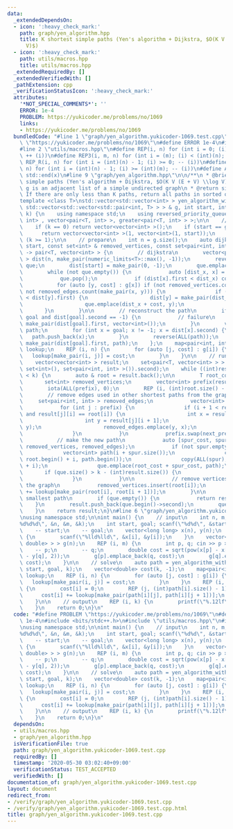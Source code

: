 ```yaml
---
data:
  _extendedDependsOn:
  - icon: ':heavy_check_mark:'
    path: graph/yen_algorithm.hpp
    title: K shortest simple paths (Yen's algorithm + Dijkstra, $O(K V (E + V) \log
      V)$)
  - icon: ':heavy_check_mark:'
    path: utils/macros.hpp
    title: utils/macros.hpp
  _extendedRequiredBy: []
  _extendedVerifiedWith: []
  _pathExtension: cpp
  _verificationStatusIcon: ':heavy_check_mark:'
  attributes:
    '*NOT_SPECIAL_COMMENTS*': ''
    ERROR: 1e-4
    PROBLEM: https://yukicoder.me/problems/no/1069
    links:
    - https://yukicoder.me/problems/no/1069
  bundledCode: "#line 1 \"graph/yen_algorithm.yukicoder-1069.test.cpp\"\n#define PROBLEM\
    \ \"https://yukicoder.me/problems/no/1069\"\n#define ERROR 1e-4\n#include <bits/stdc++.h>\n\
    #line 2 \"utils/macros.hpp\"\n#define REP(i, n) for (int i = 0; (i) < (int)(n);\
    \ ++ (i))\n#define REP3(i, m, n) for (int i = (m); (i) < (int)(n); ++ (i))\n#define\
    \ REP_R(i, n) for (int i = (int)(n) - 1; (i) >= 0; -- (i))\n#define REP3R(i, m,\
    \ n) for (int i = (int)(n) - 1; (i) >= (int)(m); -- (i))\n#define ALL(x) std::begin(x),\
    \ std::end(x)\n#line 9 \"graph/yen_algorithm.hpp\"\n\n/**\n * @brief K shortest\
    \ simple paths (Yen's algorithm + Dijkstra, $O(K V (E + V) \\log V)$)\n * @param\
    \ g is an adjacent list of a simple undirected graph\n * @return simple paths.\
    \ If there are only less than K paths, return all paths in sorted order.\n */\n\
    template <class T>\nstd::vector<std::vector<int> > yen_algorithm_with_dijkstra(const\
    \ std::vector<std::vector<std::pair<int, T> > > & g, int start, int goal, int\
    \ k) {\n    using namespace std;\n    using reversed_priority_queue = priority_queue<pair<T,\
    \ int> , vector<pair<T, int> >, greater<pair<T, int> > >;\n\n    // trivial cases\n\
    \    if (k == 0) return vector<vector<int> >();\n    if (start == goal) {\n  \
    \      return vector<vector<int> >(1, vector<int>(1, start));\n    }\n    assert\
    \ (k >= 1);\n\n    // prepare\n    int n = g.size();\n    auto dijkstra = [&](int\
    \ start, const set<int> & removed_vertices, const set<pair<int, int> > & removed_edges)\
    \ -> pair<T, vector<int> > {\n        // dijkstra\n        vector<pair<T, int>\
    \ > dist(n, make_pair(numeric_limits<T>::max(), -1));\n        reversed_priority_queue\
    \ que;\n        dist[start] = make_pair(0, -1);\n        que.emplace(0, start);\n\
    \        while (not que.empty()) {\n            auto [dist_x, x] = que.top();\n\
    \            que.pop();\n            if (dist[x].first < dist_x) continue;\n \
    \           for (auto [y, cost] : g[x]) if (not removed_vertices.count(y) and\
    \ not removed_edges.count(make_pair(x, y))) {\n                if (dist_x + cost\
    \ < dist[y].first) {\n                    dist[y] = make_pair(dist_x + cost, x);\n\
    \                    que.emplace(dist_x + cost, y);\n                }\n     \
    \       }\n        }\n\n        // reconstruct the path\n        if (start !=\
    \ goal and dist[goal].second == -1) {\n            // failure\n            return\
    \ make_pair(dist[goal].first, vector<int>());\n        }\n        vector<int>\
    \ path;\n        for (int x = goal; x != -1; x = dist[x].second) {\n         \
    \   path.push_back(x);\n        }\n        reverse(ALL(path));\n        return\
    \ make_pair(dist[goal].first, path);\n    };\n    map<pair<int, int>, double>\
    \ lookup;\n    REP (i, n) {\n        for (auto [j, cost] : g[i]) {\n         \
    \   lookup[make_pair(i, j)] = cost;\n        }\n    }\n\n    // run Yen's algorithm\n\
    \    vector<vector<int> > result;\n    set<pair<T, vector<int> > > que;\n    result.push_back(dijkstra(start,\
    \ set<int>(), set<pair<int, int> >()).second);\n    while ((int)result.size()\
    \ < k) {\n        auto & root = result.back();\n\n        T root_cost = 0;\n \
    \       set<int> removed_vertices;\n        vector<int> prefix(result.size());\n\
    \        iota(ALL(prefix), 0);\n        REP (i, (int)root.size() - 1) {\n    \
    \        // remove edges used in other shortest paths from the graph\n       \
    \     set<pair<int, int> > removed_edges;\n            vector<int> next_prefix;\n\
    \            for (int j : prefix) {\n                if (i + 1 < result[j].size()\
    \ and result[j][i] == root[i]) {\n                    int x = result[j][i];\n\
    \                    int y = result[j][i + 1];\n                    removed_edges.emplace(x,\
    \ y);\n                    removed_edges.emplace(y, x);\n                    next_prefix.push_back(j);\n\
    \                }\n            }\n            prefix.swap(next_prefix);\n\n \
    \           // make the new path\n            auto [spur_cost, spur] = dijkstra(root[i],\
    \ removed_vertices, removed_edges);\n            if (not spur.empty()) {\n   \
    \             vector<int> path(i + spur.size());\n                copy(root.begin(),\
    \ root.begin() + i, path.begin());\n                copy(ALL(spur), path.begin()\
    \ + i);\n                que.emplace(root_cost + spur_cost, path);\n         \
    \       if (que.size() > k - (int)result.size()) {\n                    que.erase(prev(que.end()));\n\
    \                }\n            }\n\n            // remove vertices in root from\
    \ the graph\n            removed_vertices.insert(root[i]);\n            root_cost\
    \ += lookup[make_pair(root[i], root[i + 1])];\n        }\n\n        // found i-th\
    \ smallest path\n        if (que.empty()) {\n            return result;\n    \
    \    }\n        result.push_back(que.begin()->second);\n        que.erase(que.begin());\n\
    \    }\n    return result;\n}\n#line 6 \"graph/yen_algorithm.yukicoder-1069.test.cpp\"\
    \nusing namespace std;\n\nint main() {\n    // input\n    int n, m, k; scanf(\"\
    %d%d%d\", &n, &m, &k);\n    int start, goal; scanf(\"%d%d\", &start, &goal);\n\
    \    -- start;\n    -- goal;\n    vector<long long> x(n), y(n);\n    REP (i, n)\
    \ {\n        scanf(\"%lld%lld\", &x[i], &y[i]);\n    }\n    vector<vector<pair<int,\
    \ double> > > g(n);\n    REP (i, m) {\n        int p, q; cin >> p >> q;\n    \
    \    -- p;\n        -- q;\n        double cost = sqrt(pow(x[p] - x[q], 2) + pow(y[p]\
    \ - y[q], 2));\n        g[p].emplace_back(q, cost);\n        g[q].emplace_back(p,\
    \ cost);\n    }\n\n    // solve\n    auto path = yen_algorithm_with_dijkstra(g,\
    \ start, goal, k);\n    vector<double> cost(k, -1);\n    map<pair<int, int>, double>\
    \ lookup;\n    REP (i, n) {\n        for (auto [j, cost] : g[i]) {\n         \
    \   lookup[make_pair(i, j)] = cost;\n        }\n    }\n    REP (i, path.size())\
    \ {\n        cost[i] = 0;\n        REP (j, (int)path[i].size() - 1) {\n      \
    \      cost[i] += lookup[make_pair(path[i][j], path[i][j + 1])];\n        }\n\
    \    }\n\n    // output\n    REP (i, k) {\n        printf(\"%.12lf\\n\", cost[i]);\n\
    \    }\n    return 0;\n}\n"
  code: "#define PROBLEM \"https://yukicoder.me/problems/no/1069\"\n#define ERROR\
    \ 1e-4\n#include <bits/stdc++.h>\n#include \"utils/macros.hpp\"\n#include \"graph/yen_algorithm.hpp\"\
    \nusing namespace std;\n\nint main() {\n    // input\n    int n, m, k; scanf(\"\
    %d%d%d\", &n, &m, &k);\n    int start, goal; scanf(\"%d%d\", &start, &goal);\n\
    \    -- start;\n    -- goal;\n    vector<long long> x(n), y(n);\n    REP (i, n)\
    \ {\n        scanf(\"%lld%lld\", &x[i], &y[i]);\n    }\n    vector<vector<pair<int,\
    \ double> > > g(n);\n    REP (i, m) {\n        int p, q; cin >> p >> q;\n    \
    \    -- p;\n        -- q;\n        double cost = sqrt(pow(x[p] - x[q], 2) + pow(y[p]\
    \ - y[q], 2));\n        g[p].emplace_back(q, cost);\n        g[q].emplace_back(p,\
    \ cost);\n    }\n\n    // solve\n    auto path = yen_algorithm_with_dijkstra(g,\
    \ start, goal, k);\n    vector<double> cost(k, -1);\n    map<pair<int, int>, double>\
    \ lookup;\n    REP (i, n) {\n        for (auto [j, cost] : g[i]) {\n         \
    \   lookup[make_pair(i, j)] = cost;\n        }\n    }\n    REP (i, path.size())\
    \ {\n        cost[i] = 0;\n        REP (j, (int)path[i].size() - 1) {\n      \
    \      cost[i] += lookup[make_pair(path[i][j], path[i][j + 1])];\n        }\n\
    \    }\n\n    // output\n    REP (i, k) {\n        printf(\"%.12lf\\n\", cost[i]);\n\
    \    }\n    return 0;\n}\n"
  dependsOn:
  - utils/macros.hpp
  - graph/yen_algorithm.hpp
  isVerificationFile: true
  path: graph/yen_algorithm.yukicoder-1069.test.cpp
  requiredBy: []
  timestamp: '2020-05-30 03:02:40+09:00'
  verificationStatus: TEST_ACCEPTED
  verifiedWith: []
documentation_of: graph/yen_algorithm.yukicoder-1069.test.cpp
layout: document
redirect_from:
- /verify/graph/yen_algorithm.yukicoder-1069.test.cpp
- /verify/graph/yen_algorithm.yukicoder-1069.test.cpp.html
title: graph/yen_algorithm.yukicoder-1069.test.cpp
---
```

